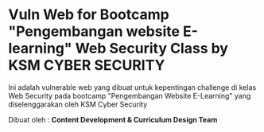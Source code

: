 # Vuln Web for Bootcamp "Pengembangan website E-learning" Web Security Class by KSM CYBER SECURITY

Ini adalah vulnerable web yang dibuat untuk kepentingan challenge di kelas Web Security pada bootcamp "Pengembangan Website E-Learning" yang diselenggarakan oleh KSM Cyber Security

Dibuat oleh : 
**Content Development & Curriculum Design Team**

